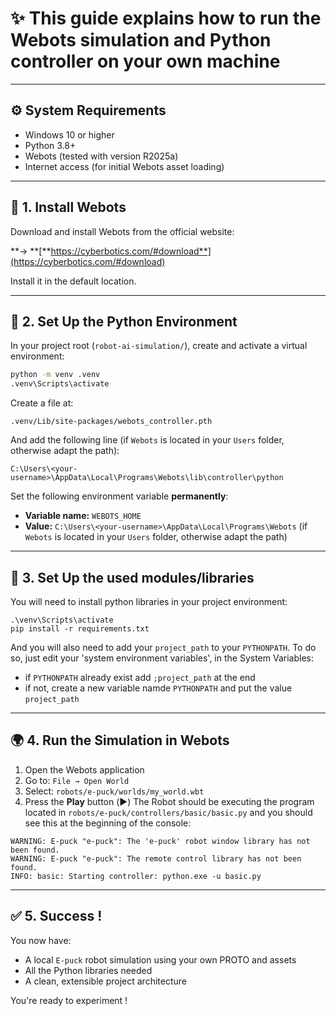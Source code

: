 # ✨ This guide explains how to run the Webots simulation and Python controller on your own machine

--------------------

## ⚙️ System Requirements

* Windows 10 or higher
* Python 3.8+
* Webots (tested with version R2025a)
* Internet access (for initial Webots asset loading)

--------------------

## 🧰 1. Install Webots

Download and install Webots from the official website:

\*\*→ \*\*[**https://cyberbotics.com/#download**](https://cyberbotics.com/#download)

Install it in the default location.

--------------------

## 🐍 2. Set Up the Python Environment

In your project root (`robot-ai-simulation/`), create and activate a virtual environment:
```bash
python -m venv .venv
.venv\Scripts\activate
```

Create a file at:
```
.venv/Lib/site-packages/webots_controller.pth
```

And add the following line (if `Webots` is located in your `Users` folder, otherwise adapt the path):
```
C:\Users\<your-username>\AppData\Local\Programs\Webots\lib\controller\python
```

Set the following environment variable **permanently**:
* **Variable name:** `WEBOTS_HOME`
* **Value:** `C:\Users\<your-username>\AppData\Local\Programs\Webots` (if `Webots` is located in your `Users` folder, otherwise adapt the path)

--------------------

## 🧪 3. Set Up the used modules/libraries

You will need to install python libraries in your project environment:
```
.\venv\Scripts\activate
pip install -r requirements.txt
```

And you will also need to add your `project_path` to your `PYTHONPATH`. To do so, just edit your 'system environment variables', in the System Variables:
- if `PYTHONPATH` already exist add `;project_path` at the end
- if not, create a new variable namde `PYTHONPATH` and put the value `project_path`

--------------------

## 🌍 4. Run the Simulation in Webots

1. Open the Webots application
2. Go to: `File → Open World`
3. Select: ```robots/e-puck/worlds/my_world.wbt```
4. Press the **Play** button (▶️)
The Robot should be executing the program located in `robots/e-puck/controllers/basic/basic.py` and you should see this at the beginning of the console:
```
WARNING: E-puck "e-puck": The 'e-puck' robot window library has not been found.
WARNING: E-puck "e-puck": The remote control library has not been found.
INFO: basic: Starting controller: python.exe -u basic.py
```

--------------------

## ✅ 5. Success !

You now have:

* A local `E-puck` robot simulation using your own PROTO and assets
* All the Python libraries needed
* A clean, extensible project architecture

You're ready to experiment !